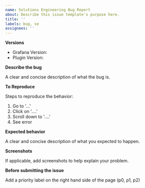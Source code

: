 ```yaml
---
name: Solutions Engineering Bug Report
about: Describe this issue template's purpose here.
title: ''
labels: bug, se
assignees: ''
---
```


**Versions**

- Grafana Version: <version>
- Plugin Version: <version>

**Describe the bug**

A clear and concise description of what the bug is.

**To Reproduce**

Steps to reproduce the behavior:

1. Go to '...'
2. Click on '....'
3. Scroll down to '....'
4. See error

**Expected behavior**

A clear and concise description of what you expected to happen.

**Screenshots**

If applicable, add screenshots to help explain your problem.

**Before submitting the issue**

Add a priority label on the right hand side of the page (p0, p1, p2)
